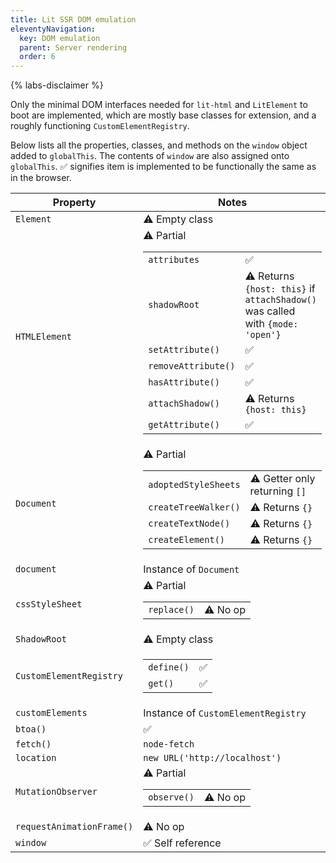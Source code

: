 ```yaml
---
title: Lit SSR DOM emulation
eleventyNavigation:
  key: DOM emulation
  parent: Server rendering
  order: 6
---
```


{% labs-disclaimer %}

Only the minimal DOM interfaces needed for `lit-html` and `LitElement` to boot are implemented, which are mostly base classes for extension, and a roughly functioning `CustomElementRegistry`.

Below lists all the properties, classes, and methods on the `window` object added to `globalThis`. The contents of `window` are also assigned onto `globalThis`. ✅ signifies item is implemented to be functionally the same as in the browser.

| Property | Notes |
|-|-|
| `Element` | ⚠️ Empty class |
| `HTMLElement` | ⚠️ Partial <table><tbody><tr><td>`attributes`</td><td>✅</td><tr><td>`shadowRoot`</td><td>⚠️ Returns `{host: this}` if `attachShadow()` was called with `{mode: 'open'}`</td><tr><td>`setAttribute()`</td><td>✅</td><tr><td>`removeAttribute()`</td><td>✅</td><tr><td>`hasAttribute()`</td><td>✅</td><tr><td>`attachShadow()`</td><td>⚠️ Returns `{host: this}`</td><tr><td>`getAttribute()`</td><td>✅</td></tr></tbody></table> |
| `Document` | ⚠️ Partial <table><tbody><tr><td>`adoptedStyleSheets`</td><td>⚠️ Getter only returning `[]`</td><tr><td>`createTreeWalker()`</td><td>⚠️ Returns `{}`</td><tr><td>`createTextNode()`</td><td>⚠️ Returns `{}`</td><tr><td>`createElement()`</td><td>⚠️ Returns `{}`</td></tr></tbody></table> |
| `document` | Instance of `Document` |
| `cssStyleSheet` | ⚠️ Partial <table><tbody><tr><td>`replace()`</td><td>⚠️ No op</td></tr></tbody></table> |
| `ShadowRoot` | ⚠️ Empty class |
| `CustomElementRegistry` | <table><tbody><tr><td>`define()`</td><td>✅</td></tr><tr><td>`get()`</td><td>✅</td></tr></tbody></table> |
| `customElements` | Instance of `CustomElementRegistry` |
| `btoa()` | ✅ |
| `fetch()` | `node-fetch` |
| `location` | `new URL('http://localhost')` |
| `MutationObserver` | ⚠️ Partial <table><tbody><tr><td>`observe()`</td><td>⚠️ No op</td></tr></tbody></table> |
| `requestAnimationFrame()` | ⚠️ No op |
| `window` | ✅ Self reference |
